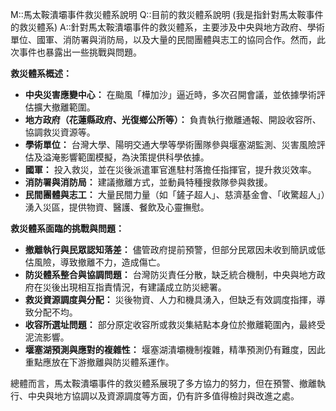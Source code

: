 M::馬太鞍潰壩事件救災體系說明
Q::目前的救災體系說明 (我是指針對馬太鞍事件的救災體系)
A::針對馬太鞍潰壩事件的救災體系，主要涉及中央與地方政府、學術單位、國軍、消防署與消防局，以及大量的民間團體與志工的協同合作。然而，此次事件也暴露出一些挑戰與問題。

**救災體系概述：**

*   **中央災害應變中心：** 在颱風「樺加沙」逼近時，多次召開會議，並依據學術評估擴大撤離範圍。
*   **地方政府（花蓮縣政府、光復鄉公所等）：** 負責執行撤離通報、開設收容所、協調救災資源等。
*   **學術單位：** 台灣大學、陽明交通大學等學術團隊參與堰塞湖監測、災害風險評估及溢淹影響範圍模擬，為決策提供科學依據。
*   **國軍：** 投入救災，並在災後派遣軍官進駐村落擔任指揮官，提升救災效率。
*   **消防署與消防局：** 建議撤離方式，並動員特種搜救隊參與救援。
*   **民間團體與志工：** 大量民間力量（如「鏟子超人」、慈濟基金會、「收驚超人」）湧入災區，提供物資、醫護、餐飲及心靈撫慰。

**救災體系面臨的挑戰與問題：**

*   **撤離執行與民眾認知落差：** 儘管政府提前預警，但部分民眾因未收到簡訊或低估風險，導致撤離不力，造成傷亡。
*   **防災體系整合與協調問題：** 台灣防災責任分散，缺乏統合機制，中央與地方政府在災後出現相互指責情況，有建議成立防災總署。
*   **救災資源調度與分配：** 災後物資、人力和機具湧入，但缺乏有效調度指揮，導致分配不均。
*   **收容所選址問題：** 部分原定收容所或救災集結點本身位於撤離範圍內，最終受泥流影響。
*   **堰塞湖預測與應對的複雜性：** 堰塞湖潰壩機制複雜，精準預測仍有難度，因此重點應放在下游撤離與防災體系運作。

總體而言，馬太鞍潰壩事件的救災體系展現了多方協力的努力，但在預警、撤離執行、中央與地方協調以及資源調度等方面，仍有許多值得檢討與改進之處。